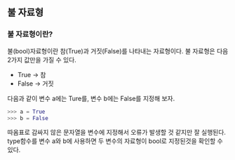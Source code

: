 ## 불 자료형

### 불 자료형이란?

불(bool)자료형이란 참(True)과 거짓(False)를 나타내는 자료형이다. 불 자료형은 다음 2가지 값만을 가질 수 있다.  

- True -> 참
- False -> 거짓

다음과 같이 변수 a에는 Ture를, 변수 b에는 False를 지정해 보자.  
```python
>>> a = True
>>> b = False
```
따옴표로 감싸지 않은 문자열을 변수에 지정해서 오류가 발생할 것 같지만 잘 실행된다. type함수를 변수 a와 b에 사용하면 두 변수의 자료형이 bool로 지정된것을 확인할 수 있다.  
